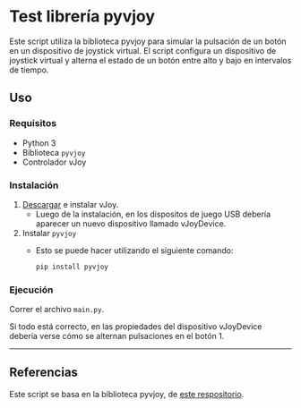 # Test librería pyvjoy

Este script utiliza la biblioteca pyvjoy para simular la pulsación de un botón en un dispositivo de joystick virtual. El script configura un dispositivo de joystick virtual y alterna el estado de un botón entre alto y bajo en intervalos de tiempo.

## Uso

### Requisitos

- Python 3
- Biblioteca `pyvjoy`
- Controlador vJoy

### Instalación

1. [Descargar](https://www.vjoy.org/download-for-windows/download) e instalar vJoy.
   - Luego de la instalación, en los dispositos de juego USB debería aparecer un nuevo dispositivo llamado vJoyDevice.
2. Instalar `pyvjoy`
   - Esto se puede hacer utilizando el siguiente comando:
  
        ```bash
        pip install pyvjoy
        ```

### Ejecución

Correr el archivo `main.py`.

Si todo está correcto, en las propiedades del dispositivo vJoyDevice debería verse cómo se alternan pulsaciones en el botón 1.

---
## Referencias

Este script se basa en la biblioteca pyvjoy, de [este respositorio](https://github.com/tidzo/pyvjoy).
